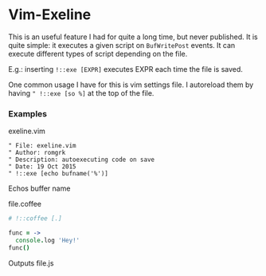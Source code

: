 <!-- !::exe [echo bufname('%')] -->

# Vim-Exeline

This is an useful feature I had for quite a long time, but never published.
It is quite simple: it executes a given script on `BufWritePost` events.
It can execute different types of script depending on the file.

E.g.: inserting `!::exe [EXPR]` executes EXPR each time the file is saved.

One common usage I have for this is vim settings file. I autoreload them
by having `" !::exe [so %]` at the top of the file.

### Examples

exeline.vim
```viml
" File: exeline.vim
" Author: romgrk
" Description: autoexecuting code on save
" Date: 19 Oct 2015
" !::exe [echo bufname('%')]
```
Echos buffer name

file.coffee
```coffee
# !::coffee [.]

func = ->
  console.log 'Hey!'
func()
```
Outputs file.js

